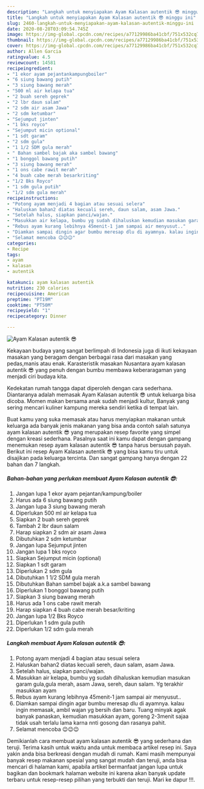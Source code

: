 ```yaml
---
description: "Langkah untuk menyiapakan Ayam Kalasan autentik 😎 minggu ini"
title: "Langkah untuk menyiapakan Ayam Kalasan autentik 😎 minggu ini"
slug: 2460-langkah-untuk-menyiapakan-ayam-kalasan-autentik-minggu-ini
date: 2020-08-28T03:09:54.745Z
image: https://img-global.cpcdn.com/recipes/a77129986ba41cbf/751x532cq70/ayam-kalasan-autentik-😎-foto-resep-utama.jpg
thumbnail: https://img-global.cpcdn.com/recipes/a77129986ba41cbf/751x532cq70/ayam-kalasan-autentik-😎-foto-resep-utama.jpg
cover: https://img-global.cpcdn.com/recipes/a77129986ba41cbf/751x532cq70/ayam-kalasan-autentik-😎-foto-resep-utama.jpg
author: Allen Garcia
ratingvalue: 4.5
reviewcount: 14581
recipeingredient:
- "1 ekor ayam pejantankampungboiler"
- "6 siung bawang putih"
- "3 siung bawang merah"
- "500 ml air kelapa tua"
- "2 buah sereh geprek"
- "2 lbr daun salam"
- "2 sdm air asam Jawa"
- "2 sdm ketumbar"
- "Sejumput jinten"
- "1 bks royco"
- "Sejumput micin optional"
- "1 sdt garam"
- "2 sdm gula"
- "1 1/2 SDM gula merah"
- " Bahan sambel bajak aka sambel bawang"
- "1 bonggol bawang putih"
- "3 siung bawang merah"
- "1 ons cabe rawit merah"
- "4 buah cabe merah besarkriting"
- "1/2 Bks Royco"
- "1 sdm gula putih"
- "1/2 sdm gula merah"
recipeinstructions:
- "Potong ayam menjadi 4 bagian atau sesuai selera"
- "Haluskan bahan2 diatas kecuali sereh, daun salam, asam Jawa."
- "Setelah halus, siapkan panci/wajan."
- "Masukkan air kelapa, bumbu yg sudah dihaluskan kemudian masukan garam gula,gula merah, asam Jawa, sereh, daun salam. Yg terakhir masukkan ayam"
- "Rebus ayam kurang lebihnya 45menit-1 jam sampai air menyusut.."
- "Diamkan sampai dingin agar bumbu meresap dlu di ayamnya. kalau ingin memasak, ambil wajan yg bersih dan baru. Tuang minyak agak banyak panaskan, kemudian masukkan ayam, goreng 2-3menit sajaa tidak usah terlalu lama karna nnti gosong dan rasanya pahit."
- "Selamat mencoba 😉😉😉"
categories:
- Recipe
tags:
- ayam
- kalasan
- autentik

katakunci: ayam kalasan autentik 
nutrition: 230 calories
recipecuisine: American
preptime: "PT19M"
cooktime: "PT50M"
recipeyield: "1"
recipecategory: Dinner

---
```



![Ayam Kalasan autentik 😎](https://img-global.cpcdn.com/recipes/a77129986ba41cbf/751x532cq70/ayam-kalasan-autentik-😎-foto-resep-utama.jpg)

Kekayaan budaya yang sangat berlimpah di Indonesia juga di ikuti kekayaan masakan yang beragam dengan berbagai rasa dari masakan yang pedas,manis atau enak. Karasteristik masakan Nusantara ayam kalasan autentik 😎 yang penuh dengan bumbu membawa keberaragaman yang menjadi ciri budaya kita.


Kedekatan rumah tangga dapat diperoleh dengan cara sederhana. Diantaranya adalah memasak Ayam Kalasan autentik 😎 untuk keluarga bisa dicoba. Momen makan bersama anak sudah menjadi kultur, Banyak yang sering mencari kuliner kampung mereka sendiri ketika di tempat lain.



Buat kamu yang suka memasak atau harus menyiapkan makanan untuk keluarga ada banyak jenis makanan yang bisa anda contoh salah satunya ayam kalasan autentik 😎 yang merupakan resep favorite yang simpel dengan kreasi sederhana. Pasalnya saat ini kamu dapat dengan gampang menemukan resep ayam kalasan autentik 😎 tanpa harus bersusah payah.
Berikut ini resep Ayam Kalasan autentik 😎 yang bisa kamu tiru untuk disajikan pada keluarga tercinta. Dan sangat gampang hanya dengan 22 bahan dan 7 langkah.


<!--inarticleads1-->

##### Bahan-bahan yang perlukan membuat Ayam Kalasan autentik 😎:

1. Jangan lupa 1 ekor ayam pejantan/kampung/boiler
1. Harus ada 6 siung bawang putih
1. Jangan lupa 3 siung bawang merah
1. Diperlukan 500 ml air kelapa tua
1. Siapkan 2 buah sereh geprek
1. Tambah 2 lbr daun salam
1. Harap siapkan 2 sdm air asam Jawa
1. Dibutuhkan 2 sdm ketumbar
1. Jangan lupa Sejumput jinten
1. Jangan lupa 1 bks royco
1. Siapkan Sejumput micin (optional)
1. Siapkan 1 sdt garam
1. Diperlukan 2 sdm gula
1. Dibutuhkan 1 1/2 SDM gula merah
1. Dibutuhkan  Bahan sambel bajak a.k.a sambel bawang
1. Diperlukan 1 bonggol bawang putih
1. Siapkan 3 siung bawang merah
1. Harus ada 1 ons cabe rawit merah
1. Harap siapkan 4 buah cabe merah besar/kriting
1. Jangan lupa 1/2 Bks Royco
1. Diperlukan 1 sdm gula putih
1. Diperlukan 1/2 sdm gula merah




<!--inarticleads2-->

##### Langkah membuat  Ayam Kalasan autentik 😎:

1. Potong ayam menjadi 4 bagian atau sesuai selera
1. Haluskan bahan2 diatas kecuali sereh, daun salam, asam Jawa.
1. Setelah halus, siapkan panci/wajan.
1. Masukkan air kelapa, bumbu yg sudah dihaluskan kemudian masukan garam gula,gula merah, asam Jawa, sereh, daun salam. Yg terakhir masukkan ayam
1. Rebus ayam kurang lebihnya 45menit-1 jam sampai air menyusut..
1. Diamkan sampai dingin agar bumbu meresap dlu di ayamnya. kalau ingin memasak, ambil wajan yg bersih dan baru. Tuang minyak agak banyak panaskan, kemudian masukkan ayam, goreng 2-3menit sajaa tidak usah terlalu lama karna nnti gosong dan rasanya pahit.
1. Selamat mencoba 😉😉😉




Demikianlah cara membuat ayam kalasan autentik 😎 yang sederhana dan teruji. Terima kasih untuk waktu anda untuk membaca artikel resep ini. Saya yakin anda bisa berkreasi dengan mudah di rumah. Kami masih mempunyai banyak resep makanan spesial yang sangat mudah dan teruji, anda bisa mencari di halaman kami, apabila artikel bermanfaat jangan lupa untuk bagikan dan bookmark halaman website ini karena akan banyak update terbaru untuk resep-resep pilihan yang terbukti dan teruji. Mari ke dapur !!!. 

